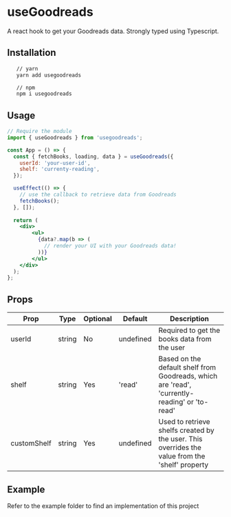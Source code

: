 # useGoodreads
A react hook to get your Goodreads data. Strongly typed using Typescript.

## Installation
```bash
   // yarn
   yarn add usegoodreads

   // npm
   npm i usegoodreads
```

## Usage
```jsx
// Require the module
import { useGoodreads } from 'usegoodreads';

const App = () => {
  const { fetchBooks, loading, data } = useGoodreads({
    userId: 'your-user-id',
    shelf: 'currenty-reading',
  });

  useEffect(() => {
    // use the callback to retrieve data from Goodreads
    fetchBooks();
  }, []);
  
  return (
    <div>
        <ul>
          {data?.map(b => (
            // render your UI with your Goodreads data!
          ))}
        </ul>
    </div>
  );
};

```
## Props
| Prop         | Type     | Optional | Default                | Description                                                          |
|--------------|----------|----------|------------------------|----------------------------------------------------------------------|
| userId       | string   | No       | undefined                     | Required to get the books data from the user                         |
| shelf        | string   | Yes      | 'read'                 | Based on the default shelf from Goodreads, which are 'read', 'currently-reading' or 'to-read'                                                      |
| customShelf  | string   | Yes      | undefined                  | Used to retrieve shelfs created by the user. This overrides the value from the 'shelf' property                                   |

## Example
Refer to the example folder to find an implementation of this project
